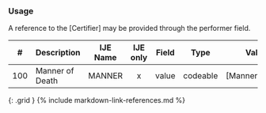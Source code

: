 ### Usage
A reference to the [Certifier] may be provided through the performer field.

| **#** |  **Description**   |  **IJE Name**   | IJE only |  **Field**  |  **Type**  | **Value Set**  |
| :---------: | ------------- | ------------ | :----------: |---------- | -------- | -------- |
| 100 | Manner of Death | MANNER| x|value | codeable | [MannerOfDeathVS] | 
{: .grid }
{% include markdown-link-references.md %}
